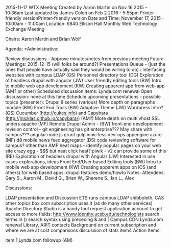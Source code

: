 2015-11-17 WTX Meeting
Created by Aaron Martin on Nov 16 2015 - 10:36am 
Last updated by James Colon on Feb 2 2016 - 5:55pm
Printer-friendly versionPrinter-friendly version
Date and Time: November 17, 2015 - 10:00am - 11:00am
Location:  6840 Ellison Hall
Monthly Web Technology Exchange Meeting

Chairs: Aaron Martin and Brian Wolf

Agenda: 
*Administrative:

Review discussions - Approve minutes/notes from previous meeting
Future Meetings: 2015-12-15 (will folks be around?)
Presentations Queue - (just the ones that people have actually said they would be willing to do) :
Interfacing websites with campus LDAP (GS)
Personnel directory tool (DG)
Exploration of headless drupal with angular (JW)
User friendly editing tools (BW)
Intro to mobile web app development (KW)
Creating apparent app from web-app (AM? or other)
Scheduled discussion items:
Lynda.com renewal
Open discussion:
none at this time
Schedule upcoming presentations - possible topics (presenter):
Drupal 8 series (various)
More depth on paragraphs module (BW)
Front End Tools (BW)
Adaptive Theme (JW)
Wordpress Intro? (GS)
Cucumber (http://cukes.info) and Capybara (http://jnicklas.github.io/capybara/) (AM?)
More depth on multi vhost SSL unders apache (MF)
Remote Drupal Admin - (BW)
front-end developement
revision control - git
engineering has git enterprise???  May share with campus???
angular
node.js
grunt
gulp
ionic
less
dev-ops
appengine
azure (MF)
d8
mobile news feed aggregator (DS)
code reviewing software for campus?  other than AMP
heat maps - identify popular pages on your web site
crazy egg - $$$ but neat
click heat?
piwik - v2 can provide some of this (RE)
Exploration of headless drupal with Angular (JW)
Interested in use cases explorations, ideas
Front End/User based Editing tools (BW)
Intro to mobile web app development (KW)
Creating apparent apps on iOS (and others) for web based apps.
drupal features demo/howto
Notes: 
Attendees:  Gary S., Aaron M., David G., Brian W., Sherene S., Ian L., Alex

Discussions:

LDAP presentation and Discussion
ETS runs campus LDAP
shibboleth, CAS other topics
box.com subscription uses it (as do many other services)
Apache Directory Studio is a handy tool
request application account to get access to more fields: http://www.identity.ucsb.edu/technologists
search terms in ()
search syntax using preceding & and |
Campus CDN
Lynda.com renewal
Library, ARIT contacts
Background on current subscription and where we are at
cost comparisons
discussion of stats
item4
Action Items:

item 1
Lynda.com followup (AM)